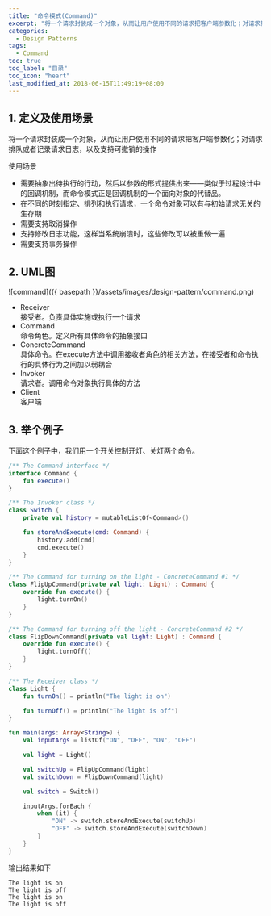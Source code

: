 ```yaml
---
title: "命令模式(Command)"
excerpt: "将一个请求封装成一个对象，从而让用户使用不同的请求把客户端参数化；对请求排队或者记录请求日志，以及支持可撤销的操作"
categories:
  - Design Patterns
tags:
  - Command
toc: true
toc_label: "目录"
toc_icon: "heart"
last_modified_at: 2018-06-15T11:49:19+08:00
---
```


## 1. 定义及使用场景
将一个请求封装成一个对象，从而让用户使用不同的请求把客户端参数化；对请求排队或者记录请求日志，以及支持可撤销的操作

使用场景  
- 需要抽象出待执行的行动，然后以参数的形式提供出来——类似于过程设计中的回调机制，而命令模式正是回调机制的一个面向对象的代替品。
- 在不同的时刻指定、排列和执行请求，一个命令对象可以有与初始请求无关的生存期
- 需要支持取消操作
- 支持修改日志功能，这样当系统崩溃时，这些修改可以被重做一遍
- 需要支持事务操作

## 2. UML图
![command]({{ basepath }}/assets/images/design-pattern/command.png)

- Receiver  
  接受者。负责具体实施或执行一个请求
- Command  
  命令角色。定义所有具体命令的抽象接口
- ConcreteCommand  
  具体命令。在execute方法中调用接收者角色的相关方法，在接受者和命令执行的具体行为之间加以弱耦合
- Invoker  
  请求者。调用命令对象执行具体的方法
- Client  
  客户端

## 3. 举个例子
下面这个例子中，我们用一个开关控制开灯、关灯两个命令。

```kotlin
/** The Command interface */
interface Command {
    fun execute()
}

/** The Invoker class */
class Switch {
    private val history = mutableListOf<Command>()

    fun storeAndExecute(cmd: Command) {
        history.add(cmd)
        cmd.execute()
    }
}

/** The Command for turning on the light - ConcreteCommand #1 */
class FlipUpCommand(private val light: Light) : Command {
    override fun execute() {
        light.turnOn()
    }
}

/** The Command for turning off the light - ConcreteCommand #2 */
class FlipDownCommand(private val light: Light) : Command {
    override fun execute() {
        light.turnOff()
    }
}

/** The Receiver class */
class Light {
    fun turnOn() = println("The light is on")

    fun turnOff() = println("The light is off")
}

fun main(args: Array<String>) {
    val inputArgs = listOf("ON", "OFF", "ON", "OFF")

    val light = Light()

    val switchUp = FlipUpCommand(light)
    val switchDown = FlipDownCommand(light)

    val switch = Switch()

    inputArgs.forEach {
        when (it) {
            "ON" -> switch.storeAndExecute(switchUp)
            "OFF" -> switch.storeAndExecute(switchDown)
        }
    }
}
```

输出结果如下
```text
The light is on
The light is off
The light is on
The light is off
```
